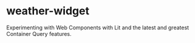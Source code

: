 # weather-widget

Experimenting with Web Components with Lit and the latest and greatest Container Query features.